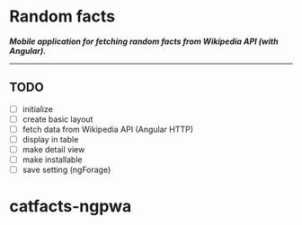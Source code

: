 # Random facts
***Mobile application for fetching random facts from Wikipedia API (with Angular).***

---
## TODO
* [ ] initialize
* [ ] create basic layout
* [ ] fetch data from Wikipedia API (Angular HTTP)
* [ ] display in table
* [ ] make detail view
* [ ] make installable
* [ ] save setting (ngForage)
# catfacts-ngpwa
